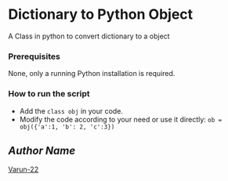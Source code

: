 # Dictionary to Python Object
<!--Remove the below lines and add yours -->
A Class in python to convert dictionary to a object

### Prerequisites
<!--Remove the below lines and add yours -->
None, only a running Python installation is required.

### How to run the script
<!--Remove the below lines and add yours -->
- Add the `class obj` in your code.
- Modify the code according to your need or use it directly:
  `ob = obj({'a':1, 'b': 2, 'c':3})`

## *Author Name*
<!--Remove the below lines and add yours -->
[Varun-22](https://github.com/Varun-22)
